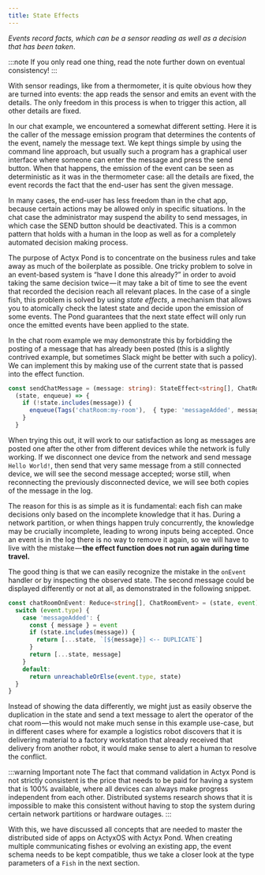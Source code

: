 ```yaml
---
title: State Effects
---
```


_Events record facts, which can be a sensor reading as well as a decision that has been taken_.

:::note
If you only read one thing, read the note further down on eventual consistency!
:::

With sensor readings, like from a thermometer, it is quite obvious how they are turned into events: the app reads the sensor and emits an event with the details.
The only freedom in this process is when to trigger this action, all other details are fixed.

In our chat example, we encountered a somewhat different setting. Here it is the caller of the message emission program that determines the contents of the event, namely the message text.
We kept things simple by using the command line approach, but usually such a program has a graphical user interface where someone can enter the message and press the send button.
When that happens, the emission of the event can be seen as deterministic as it was in the thermometer case: all the details are fixed, the event records the fact that the end-user has sent the given message.

In many cases, the end-user has less freedom than in the chat app, because certain actions may be allowed only in specific situations.
In the chat case the administrator may suspend the ability to send messages, in which case the SEND button should be deactivated.
This is a common pattern that holds with a human in the loop as well as for a completely automated decision making process.

The purpose of Actyx Pond is to concentrate on the business rules and take away as much of the boilerplate as possible.
One tricky problem to solve in an event-based system is “have I done this already?” in order to avoid taking the same decision twice — it may take a bit of time to see the event that recorded the decision reach all relevant places.
In the case of a single fish, this problem is solved by using _state effects_, a mechanism that allows you to atomically check the latest state and decide upon the emission of some events.
The Pond guarantees that the next state effect will only run once the emitted events have been applied to the state.

In the chat room example we may demonstrate this by forbidding the posting of a message that has already been posted (this is a slightly contrived example, but sometimes Slack might be better with such a policy).
We can implement this by making use of the current state that is passed into the effect function.

```typescript
const sendChatMessage = (message: string): StateEffect<string[], ChatRoomEvent> =>
  (state, enqueue) => {
    if (!state.includes(message)) {
      enqueue(Tags('chatRoom:my-room'),  { type: 'messageAdded', message })
    }
  }

```

When trying this out, it will work to our satisfaction as long as messages are posted one after the other from different devices while the network is fully working.
If we disconnect one device from the network and send message `Hello World!`, then send that very same message from a still connected device, we will see the second message accepted; worse still, when reconnecting the previously disconnected device, we will see both copies of the message in the log.

The reason for this is as simple as it is fundamental: each fish can make decisions only based on the incomplete knowledge that it has.
During a network partition, or when things happen truly concurrently, the knowledge may be crucially incomplete, leading to wrong inputs being accepted.
Once an event is in the log there is no way to remove it again, so we will have to live with the mistake — **the effect function does not run again during time travel.**

The good thing is that we can easily recognize the mistake in the `onEvent` handler or by inspecting the observed state.
The second message could be displayed differently or not at all, as demonstrated in the following snippet.

```typescript
const chatRoomOnEvent: Reduce<string[], ChatRoomEvent> = (state, event) => {
  switch (event.type) {
    case 'messageAdded': {
      const { message } = event
      if (state.includes(message)) {
        return [...state, `[${message}] <-- DUPLICATE`]
      }
      return [...state, message]
    }
    default:
      return unreachableOrElse(event.type, state)
  }
}
```

Instead of showing the data differently, we might just as easily observe the duplication in the state and send a text message to alert the operator of the chat room — this would not make much sense in this example use-case, but in different cases where for example a logistics robot discovers that it is delivering material to a factory workstation that already received that delivery from another robot, it would make sense to alert a human to resolve the conflict.

:::warning Important note
The fact that command validation in Actyx Pond is not strictly consistent is the price that needs to be paid for having a system that is 100% available, where all devices can always make progress independent from each other.
Distributed systems research shows that it is impossible to make this consistent without having to stop the system during certain network partitions or hardware outages.
:::

With this, we have discussed all concepts that are needed to master the distributed side of apps on ActyxOS with Actyx Pond.
When creating multiple communicating fishes or evolving an existing app, the event schema needs to be kept compatible, thus we take a closer look at the type parameters of a `Fish` in the next section.
